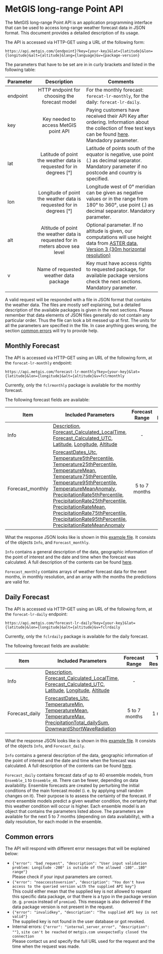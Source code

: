 
# MetGIS long-range Point API

The MetGIS long-range Point API is an application programming interface that can be used to access long-range weather forecast data in JSON format. This document provides a detailed description of its usage.

The API is accessed via HTTP-GET using a URL of the following form:
```
https://api.metgis.com/{endpoint}?key={your-key}&lat={latitude}&lon={longitude}&alt={altitude}&lang={language}&v={package-version}
```

The parameters that have to be set are in in curly brackets and listed in the following table:

Parameter | Description | Comments 
------- | :------: | ---------
endpoint | HTTP endpoint for choosing the forecast model | For the monthly forecast: `forecat-lr-monthly`, for the daily: `forecat-lr-daily`.
key | Key needed to access MetGIS point API | Paying customers have received their API Key after ordering. Information about the collection of free test keys can be found [here](https://weatherapi.metgis.com/get-free-developer-key/). Mandadory parameter.
lat | Latitude of point the weather data is requested for in degrees [°] | Latitude of points south of the equator is negative, use point (.) as decimal separator. Mandatory parameter if no postcode and country is specified.
lon | Longitude of point the weather data is requested for in degrees [°] | Longitude west of 0° meridian can be given as negative values or in the range from 180° to 360°, use point (.) as decimal separator. Mandatory parameter.
alt | Altitude of point the weather data is requested for in meters above sea level  | Optional parameter. If no altitude is given, our computations will use height data from [ASTER data, Version 3 (30m horizontal resolution)](https://earthdata.nasa.gov/learn/articles/new-aster-gdem)
v | Name of requested weather data package | Key must have access rights to requested package, for available package versions check the next sections. Mandatory parameter.

A valid request will be responded with a file in JSON format that contains the weather data. The files are mostly self explaining, but a detailed description of the available packages is given in the next sections. Please remember that data elements of JSON files generally do not contain any particular order. Thus the file can look a bit messed up at first. The units for all the parameters are specified in the file. In case anything goes wrong, the section [common errors](#common-errors) will try to provide help. 

## Monthly Forecast

The API is accessed via HTTP-GET using an URL of the following form, at the `forecat-lr-monthly` endpoint:
```
https://api.metgis.com/forecast-lr-monthly?key={your-key}&lat={latitude}&lon={longitude}&alt={altitude}&v=fclrmonthly
```
Currently, only the `fclrmonthly` package is available for the monthly forecast.

The following forecast fields are available:

| Item | Included Parameters | Forecast Range | Time Resolution |
| --- | ------ | :-----:|:-----:|
| Info | [Description](data/variable_list_point_api.md#description), [Forecast_Calculated_LocalTime](data/variable_list_point_api.md#forecast_calculated_localtime), [Forecast_Calculated_UTC](data/variable_list_point_api.md#forecast_calculated_utc), [Latitude](data/variable_list_point_api.md#latitude), [Longitude](data/variable_list_point_api.md#longitude), [Altitude](data/variable_list_point_api.md#altitude) | - | -|
| Forecast_monthly |  [ForecastDates_Utc](data/variable_list_lr_point_api.md#ForecastDates_Utc), [Temperature5thPercentile](data/variable_list_lr_point_api.md#Temperature5thPercentile), [Temperature25thPercentile](data/variable_list_lr_point_api.md#Temperature25thPercentile), [TemperatureMean](data/variable_list_lr_point_api.md#TemperatureMean), [Temperature75thPercentile](data/variable_list_lr_point_api.md#Temperature75thPercentile), [Temperature95thPercentile](data/variable_list_lr_point_api.md#Temperature95thPercentile), [TemperatureMeanAnomaly](data/variable_list_lr_point_api.md#TemperatureMeanAnomaly), [PrecipitationRate5thPercentile](data/variable_list_lr_point_api.md#PrecipitationRate5thPercentile), [PrecipitationRate25thPercentile](data/variable_list_lr_point_api.md#PrecipitationRate25thPercentile), [PrecipitationRateMean](data/variable_list_lr_point_api.md#PrecipitationRateMean), [PrecipitationRate75thPercentile](data/variable_list_lr_point_api.md#PrecipitationRate75thPercentile), [PrecipitationRate95thPercentile](data/variable_list_lr_point_api.md#PrecipitationRate95thPercentile), [PrecipitationRateMeanAnomaly](data/variable_list_lr_point_api.md#PrecipitationRateMeanAnomaly) | 5 to 7 months | 1 month |

What the response JSON looks like is shown in this [example file](data/fclrmonthly.json). It consists of the objects `Info`, and `Forecast_monthly`. 

`Info` contains a general description of the data, geographic information of the point of interest and the date and time when the forecast was calculated. A full description of the contents can be found [here](data/info_block_1.md).

`Forecast_monthly` contains arrays of weather forecast data for the next months, in monthly resolution, and an array with the months the predictions are valid for.

## Daily Forecast

The API is accessed via HTTP-GET using an URL of the following form, at the `forecat-lr-daily` endpoint:
```
https://api.metgis.com/forecast-lr-daily?key={your-key}&lat={latitude}&lon={longitude}&alt={altitude}&v=fclrdaily
```

Currently, only the `fclrdaily` package is available for the daily forecast.

The following forecast fields are available:

| Item | Included Parameters | Forecast Range | Time Resolution |
| --- | ------ | :-----:|:-----:|
| Info | [Description](data/variable_list_point_api.md#description), [Forecast_Calculated_LocalTime](data/variable_list_point_api.md#forecast_calculated_localtime), [Forecast_Calculated_UTC](data/variable_list_point_api.md#forecast_calculated_utc), [Latitude](data/variable_list_point_api.md#latitude), [Longitude](data/variable_list_point_api.md#longitude), [Altitude](data/variable_list_point_api.md#altitude) | - | -|
| Forecast_daily | [ForecastDates_Utc](data/variable_list_lr_point_api.md#ForecastDates_Utc), [TemperatureMin](data/variable_list_lr_point_api.md#TemperatureMin), [TemperatureMean](data/variable_list_lr_point_api.md#TemperatureMean), [TemperatureMax](data/variable_list_lr_point_api.md#TemperatureMax), [PrecipitationTotal_dailySum](data/variable_list_lr_point_api.md#PrecipitationTotal_dailySum), [DownwardShortWaveRadiation](data/variable_list_lr_point_api.md#DownwardShortWaveRadiation) | 5 to 7 months | 1 month |

What the response JSON looks like is shown in this [example file](data/fclrdaily.json). It consists of the objects `Info`, and `Forecast_daily`. 

`Info` contains a general description of the data, geographic information of the point of interest and the date and time when the forecast was calculated. A full description of the contents can be found [here](data/info_block_1.md).

`Forecast_daily` contains forecast data of up to 40 ensemble models, from `Ensemble_1` to `Ensemble_40`. There can be fewer, depending on data availability. 
Ensemble forecasts are created by perturbing the initial conditions of the main forecast model (i. e. by applying small random changes on it). Their purpose is to assess the certainty of the forecast. If more ensemble models predict a given weather condition, the certainty that this weather condition will occur is higher.
Each ensemble model is an object that contains the parameters listed above. 
The parameters are available for the next 5 to 7 months (depending on data availability), with a daily resolution, for each model in the ensemble. 

## Common errors
The API will respond with different error messages that will be explained below:
- `{"error": "bad_request", "description": "User input validation problem: Longitude -200° is outside of the allowed -180°..180° range"}`  
  Please check if your input parameters are correct.
- `{"error": "noaccesstoversion", "description": "You don't have access to the queried version with the supplied API key"}`  
  This could either mean that the supplied key is not allowed to request this specific data package, or that there is a typo in the package version
  (e. g. `premim` instead of `premium`). This message is also delivered if the data package version is not present in the request.
- `{"error": "invalidkey", "description": "The supplied API key is not valid"}`  
  The supplied key is not found in the user database or got revoked.
- Internal errors: `{"error": "internal_server_error", "description": ""}`, `site can't be reached` or `metgis.com unexpectedly closed the connection`  
  Please contact us and specify the full URL used for the request and the time when the request was made.
